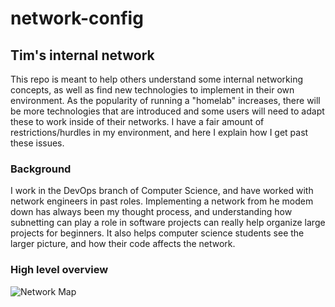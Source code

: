 # network-config

## Tim's internal network
This repo is meant to help others understand some internal networking concepts, as well as find new technologies to implement in their own environment. As the popularity of running a "homelab" increases, there will be more technologies that are introduced and some users will need to adapt these to work inside of their networks. I have a fair amount of restrictions/hurdles in my environment, and here I explain how I get past these issues.

### Background
I work in the DevOps branch of Computer Science, and have worked with network engineers in past roles. Implementing a network from he modem down has always been my thought process, and understanding how subnetting can play a role in software projects can really help organize large projects for beginners. It also helps computer science students see the larger picture, and how their code affects the network.

### High level overview
![Network Map](assets/network-map.png "Network Map")
